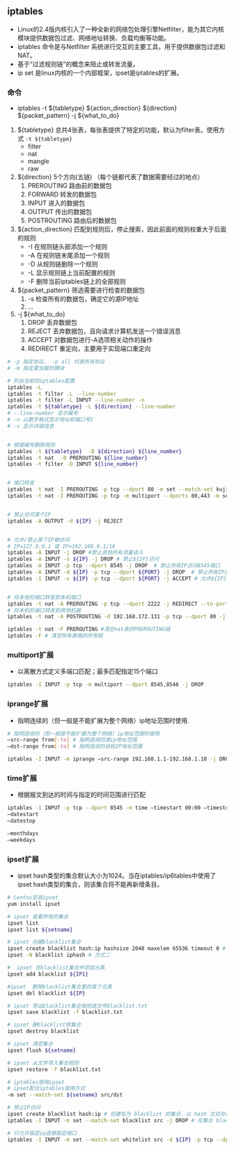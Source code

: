 
## iptables
- Linux的2.4版内核引入了一种全新的网络包处理引擎Netfilter，能为其它内核模块提供数据包过滤、网络地址转换、负载均衡等功能。
- iptables 命令是与Netfilter 系统进行交互的主要工具，用于提供数据包过滤和NAT。
- 基于“过滤规则链”的概念来阻止或转发流量。
- ip set 是linux内核的一个内部框架，ipset是iptables的扩展。

### 命令
- iptables -t ${tabletype} ${action_direction} ${direction}  ${packet_pattern} -j ${what_to_do}
1. ${tabletype} 总共4张表，每张表提供了特定的功能，默认为filter表。使用方式 ``-t ${tabletype}``
     - filter
     - nat
     - mangle
     - raw
2. ${direction} 5个方向(五链) （每个链都代表了数据需要经过的地点）
    1. PREROUTING 路由前的数据包
    2. FORWARD 转发的数据包
    3. INPUT 进入的数据包
    4. OUTPUT 传出的数据包
    5. POSTROUTING  路由后的数据包
3. ${action_direction}  匹配到规则后，停止搜索，因此前面的规则权重大于后面的规则
    - -I 在规则链头部添加一个规则
    - -A 在规则链末尾添加一个规则
    - -D 从规则链删除一个规则
    - -L 显示规则链上当前配置的规则
    - -F 删除当前iptables链上的全部规则
4. ${packet_pattern} 筛选需要进行检查的数据包
    1. -s 检查所有的数据包，确定它的源IP地址
    2. ...
5. -j ${what_to_do}
    1. DROP 丢弃数据包
    2. REJECT 丢弃数据包，且向请求计算机发送一个错误消息
    3. ACCEPT 对数据包进行-A选项相关动作的操作
    4. REDIRECT 重定向，主要用于实现端口重定向


```bash
# -p 指定协议， -p all 代表所有协议
# -m 指定要加载的模块
```

```bash
# 列出当前的iptables配置
iptables -L
iptables -t filter -L --line-number
iptables -t filter -L INPUT --line-number -n
iptables -t ${tabletype} -L ${direction} --line-number
# --line-number 显示编号
# -n 以数字格式显示地址和端口号I
# -v 显示详细信息


# 根据编号删除规则
iptables -t ${tabletype}  -D ${direction} ${line_number}
iptables -t nat  -D PREROUTING ${line_number}
iptables -t filter -D INPUT ${line_number}


# 端口转发
iptables -t nat -I PREROUTING -p tcp --dport 80 -m set --match-set kujiutest dst -j REDIRECT  --to-port 1080
iptables -t nat -I PREROUTING -p tcp -m multiport --dports 80,443 -m set --match-set kujiutest dst -j REDIRECT  --to-port 1080


# 禁止访问某个IP
iptables -A OUTPUT -d ${IP} -j REJECT


# 允许/禁止某个IP被访问
# IP=127.0.0.1 或 IP=192.168.0.1/16
iptables -A INPUT -j DROP #禁止其他所有流量进入
iptables -A INPUT -s ${IP} -j DROP # 禁止${IP}访问
iptables -A INPUT -p tcp --dport 8545 -j DROP  # 禁止所有IP访问8545端口
iptables -A INPUT -d ${IP} -p tcp --dport ${PORT} -j DROP  # 禁止所有IP通过TCP协议访问特${IP}:${PORT}
iptables -I INPUT -s ${IP} -p tcp --dport ${PORT} -j ACCEPT # 允许${IP}通过TCP协议访问本地的${PORT}端口


# 将本地的端口转发到本机端口
iptables -t nat -A PREROUTING -p tcp --dport 2222 -j REDIRECT --to-port 22
# 将本机的端口转发到其他机器
iptables -t nat -A POSTROUTING -d 192.168.172.131 -p tcp --dport 80 -j SNAT --to 192.168.172.130:80

iptables -t nat -F PREROUTING #清空nat表的PREROUTING链
iptables -F # 清空所有表格的所有链
```

### multiport扩展
- 以离散方式定义多端口匹配；最多匹配指定15个端口
```bash
iptables -I INPUT -p tcp -m multiport --dport 8545,8546 -j DROP 
```

### iprange扩展
- 指明连续的（但一般是不能扩展为整个网络）ip地址范围时使用.
```bash
# 指明连续的（但一般是不能扩展为整个网络）ip地址范围时使用
–src-range from[-to] # 指明连续的源ip地址范围
–dst-range from[-to] # 指明连续的目标IP地址范围

iptables -I INPUT -m iprange –src-range 192.168.1.1-192.168.1.10 -j DROP
```

### time扩展
- 根据报文到达的时间与指定的时间范围进行匹配
```bash
iptables -I INPUT -p tcp --dport 8545 -m time –timestart 00:00 –timestop 12:00 -j DROP
–datestart
–datestop

–monthdays
–weekdays
```

### ipset扩展
- ipset hash类型的集合默认大小为1024。当在iptables/ip6tables中使用了ipset hash类型的集合，则该集合将不能再新增条目。

```bash
# Centos安装ipset
yum install ipset

# ipset 查看所有的集合
ipset list
ipset list ${setname}

# ipset 创建blacklist集合
ipset create blacklist hash:ip hashsize 2048 maxelem 65536 timeout 0 # timeout表示多少秒后失效，0表示永久生效。集合的默认大小hashsize为2048；集合默认最大为65536
ipset -N blacklist iphash # 方式二

#  ipset 在blacklist集合中添加元素
ipset add blacklist ${IP1}

#ipset  删除blacklist集合里的某个元素
ipset del blacklist ${IP}

# ipset 导出blacklist集合规则进文件blacklist.txt
ipset save blacklist -f blacklist.txt

# ipset 删blacklist除集合
ipset destroy blacklist

# ipset 清空集合
ipset flush ${setname}

# ipset 从文件导入集合规则
ipset restore -f blacklist.txt
```

```bash
# iptables使用ipset
# ipset配合iptables使用方式
-m set --match-set ${setname} src/dst

# 禁止IP访问
ipset create blacklist hash:ip # 创建名为 blacklist 的集合，以 hash 方式存储，存储内容是 IP 地址
iptables -I INPUT -m set --match-set blacklist src -j DROP # 在集合 blacklist 里的IP将被过滤掉

# 只允许指定ip连接指定端口
iptables -I INPUT -m set --match-set whitelist src -d ${IP} -p tcp --dport ${PORT} -j ACCEPT # 通过whitelist的IP通过tcp协议访问${IP}:${PORT}
```
